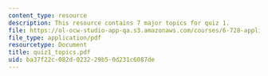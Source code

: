 ```yaml
---
content_type: resource
description: This resource contains 7 major topics for quiz 1.
file: https://ol-ocw-studio-app-qa.s3.amazonaws.com/courses/6-728-applied-quantum-and-statistical-physics-fall-2006/ba37f22c082d023229b50d231c6087de_quiz1_topics.pdf
file_type: application/pdf
resourcetype: Document
title: quiz1_topics.pdf
uid: ba37f22c-082d-0232-29b5-0d231c6087de
---
```

